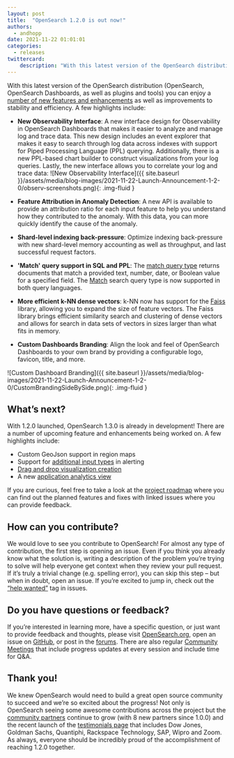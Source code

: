 ```yaml
---
layout: post
title:  "OpenSearch 1.2.0 is out now!"
authors:
  - andhopp
date: 2021-11-22 01:01:01
categories:
  - releases
twittercard:
    description: "With this latest version of the OpenSearch distribution (OpenSearch, OpenSearch Dashboards, as well as plugins and tools) you can enjoy a number of new features and enhancements as well as improvements to stability and efficiency."
---
```



With this latest version of the OpenSearch distribution (OpenSearch, OpenSearch Dashboards, as well as plugins and tools) you can enjoy a [number of new features and enhancements](http://www.example.com/release-notes-1.2.0) as well as improvements to stability and efficiency. A few highlights include:

* **New Observability Interface**: A new interface design for Observability in OpenSearch Dashboards that makes it easier to analyze and manage log and trace data. This new design includes an event explorer that makes it easy to search through log data across indexes with support for Piped Processing Language (PPL) querying. Additionally, there is a new PPL-based chart builder to construct visualizations from your log queries. Lastly, the new interface allows you to correlate your log and trace data: ![New Observability Interface]({{ site.baseurl }}/assets/media/blog-images/2021-11-22-Launch-Announcement-1-2-0/observ-screenshots.png){: .img-fluid }

* **Feature Attribution in Anomaly Detection**: A new API is available to provide an attribution ratio for each input feature to help you understand how they contributed to the anomaly. With this data, you can more quickly identify the cause of the anomaly.
* **Shard-level indexing back-pressure**: Optimize indexing back-pressure with new shard-level memory accounting as well as throughput, and last successful request factors.
* **'Match' query support in SQL and PPL**:  The [match query type](https://opensearch.org/docs/latest/opensearch/query-dsl/full-text/#match) returns documents that match a provided text, number, date, or Boolean value for a specified field. The [Match](https://opensearch.org/docs/latest/opensearch/query-dsl/full-text/#match) search query type is now supported in both query languages.
* **More efficient k-NN dense vectors**: k-NN now has support for the [Faiss](https://github.com/facebookresearch/faiss) library, allowing you to expand the size of feature vectors. The Faiss library brings efficient similarity search and clustering of dense vectors and allows for search in data sets of vectors in sizes larger than what fits in memory. 
* **Custom Dashboards Branding**: Align the look and feel of OpenSearch Dashboards to your own brand by providing a configurable logo, favicon, title, and more. 

![Custom Dashboard Branding]({{ site.baseurl }}/assets/media/blog-images/2021-11-22-Launch-Announcement-1-2-0/CustomBrandingSideBySide.png){: .img-fluid }

## What’s next?

With 1.2.0 launched, OpenSearch 1.3.0 is already in development! There are a number of upcoming feature and enhancements being worked on. A few highlights include:

* Custom GeoJson support in region maps
* Support for [additional input types](https://github.com/opendistro-for-elasticsearch/alerting/issues/47) in alerting
* [Drag and drop visualization creation](https://github.com/opensearch-project/OpenSearch-Dashboards/issues/379) 
* A new [application analytics view](https://github.com/opensearch-project/trace-analytics/issues/131)

If you are curious, feel free to take a look at the [project roadmap](https://github.com/orgs/opensearch-project/projects/1) where you can find out the planned features and fixes with linked issues where you can provide feedback. 

## How can you contribute?

We would love to see you contribute to OpenSearch! For almost any type of contribution, the first step is opening an issue. Even if you think you already know what the solution is, writing a description of the problem you’re trying to solve will help everyone get context when they review your pull request. If it’s truly a trivial change (e.g. spelling error), you can skip this step – but when in doubt, open an issue. If you’re excited to jump in, check out the [“help wanted”](https://github.com/opensearch-project/OpenSearch/issues?q=is%3Aissue+is%3Aopen+label%3A%22help+wanted%22) tag in issues.

## Do you have questions or feedback?

If you’re interested in learning more, have a specific question, or just want to provide feedback and thoughts, please visit [OpenSearch.org](https://opensearch.org/), open an issue on [GitHub](https://github.com/opensearch-project/OpenSearch/issues), or post in the [forums](https://discuss.opendistrocommunity.dev/). There are also regular [Community Meetings](https://opensearch.org/events/) that include progress updates at every session and include time for Q&A.

## Thank you!

We knew OpenSearch would need to build a great open source community to succeed and we’re so excited about the progress! Not only is OpenSearch seeing some awesome contributions across the project but the [community partners](https://opensearch.org/partners/) continue to grow (with 8 new partners since 1.0.0) and the recent launch of the [testimonials page](https://opensearch.org/testimonials/) that includes Dow Jones, Goldman Sachs, Quantiphi, Rackspace Technology, SAP, Wipro and Zoom. As always, everyone should be incredibly proud of the accomplishment of reaching 1.2.0 together.